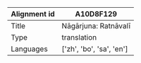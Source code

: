 |Alignment id | A10D8F129
| --- | --- 
|Title | Nāgārjuna: Ratnāvalī 
|Type | translation
|Languages | ['zh', 'bo', 'sa', 'en']
